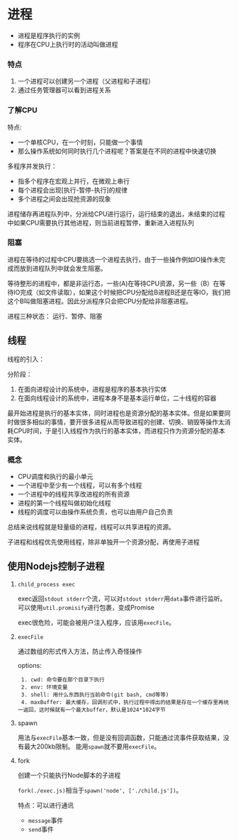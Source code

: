 # 进程
- 进程是程序执行的实例
- 程序在CPU上执行时的活动叫做进程

### 特点
1. 一个进程可以创建另一个进程（父进程和子进程）
2. 通过任务管理器可以看到进程关系

### 了解CPU

特点:

- 一个单核CPU，在一个时刻，只能做一个事情
- 那么操作系统如何同时执行几个进程呢？答案是在不同的进程中快速切换

多程序并发执行：

- 指多个程序在宏观上并行，在微观上串行
- 每个进程会出现[执行-暂停-执行]的规律
- 多个进程之间会出现抢资源的现象

进程储存再进程队列中，分派给CPU进行运行，运行结束的退出，未结束的过程中如果CPU需要执行其他进程，则当前进程暂停，重新进入进程队列

### 阻塞

进程在等待的过程中CPU要挑选一个进程去执行，由于一些操作例如IO操作未完成而放到进程队列中就会发生阻塞。

等待整形的进程中，都是非运行态，一些(A)在等待CPU资源，另一些（B）在等待IO完成（如文件读取），如果这个时候把CPU分配给B进程B还是在等IO，我们把这个B叫做阻塞进程。因此分派程序只会把CPU分配给非阻塞进程。

进程三种状态： 运行、暂停、阻塞

## 线程

线程的引入：

分阶段：

1. 在面向进程设计的系统中，进程是程序的基本执行实体
2. 在面向线程设计的系统中，进程本身不是基本运行单位，二十线程的容器

最开始进程是执行的基本实体，同时进程也是资源分配的基本实体。但是如果要同时做很多相似的事情，要开很多进程从而导致进程的创建、切换、销毁等操作太消耗CPU时间，于是引入线程作为执行的基本实体，而进程只作为资源分配的基本实体。

### 概念

- CPU调度和执行的最小单元
- 一个进程中至少有一个线程，可以有多个线程
- 一个进程中的线程共享改进程的所有资源
- 进程的第一个线程叫做初始化线程
- 线程的调度可以由操作系统负责，也可以由用户自己负责

总结来说线程就是轻量级的进程，线程可以共享进程的资源。

子进程和线程优先使用线程，除非单独开一个资源分配，再使用子进程

## 使用Nodejs控制子进程
1. `child_process exec`

    exec返回`stdout stderr`个流，可以对`stdout stderr`用`data`事件进行监听。
可以使用`util.promisify`进行包裹，变成Promise

    exec很危险，可能会被用户注入程序，应该用`execFile`。
    
2. `execFile`
    
    通过数组的形式传入方法，防止传入奇怪操作
    
    options: 
    
        1. cwd: 命令要在那个目录下执行
        2. env: 环境变量
        3. shell: 用什么东西执行当前命令(git bash, cmd等等)
        4. maxBuffer: 最大缓存，回调形式中，执行过程中得出的结果是存在一个缓存里再统一返回，这时候就有一个最大buffer，默认是1024*1024字节
        
3. spawn
    
    用法与`execFile`基本一致，但是没有回调函数，只能通过流事件获取结果，没有最大200kb限制。
    能用`spawn`就不要用`execFile`。
    
4. fork

   创建一个只能执行Node脚本的子进程
   
   `fork(./exec.js)`相当于`spawn('node', ['./child.js'])`。
   
   特点：可以进行通讯
   - `message`事件
   - `send`事件


